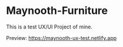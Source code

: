# Maynooth-Furniture
This is a test UX/UI Project of mine.

Preview: https://maynooth-ux-test.netlify.app
